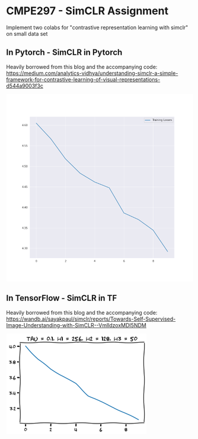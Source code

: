 # CMPE297 - SimCLR Assignment
Implement two colabs for "contrastive representation learning with simclr" on small data set

## In Pytorch - SimCLR in Pytorch
Heavily borrowed from this blog and the accompanying code: https://medium.com/analytics-vidhya/understanding-simclr-a-simple-framework-for-contrastive-learning-of-visual-representations-d544a9003f3c

![Image of Pytorch Loss](https://github.com/jimmyland22/CMPE297/blob/main/SimCLR%20Assignment/Pytorch%20losses.png)

## In TensorFlow - SimCLR in TF
Heavily borrowed from this blog and the accompanying code: https://wandb.ai/sayakpaul/simclr/reports/Towards-Self-Supervised-Image-Understanding-with-SimCLR--VmlldzoxMDI5NDM

![Image of TF Loss](https://github.com/jimmyland22/CMPE297/blob/main/SimCLR%20Assignment/TF%20losses.png)